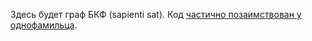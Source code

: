 Здесь будет граф БКФ (sapienti sat).
Код [частично позаимствован у однофамильца](http://www-personal.umich.edu/~morozova/MySite/Publications.html#2010_Zeros).